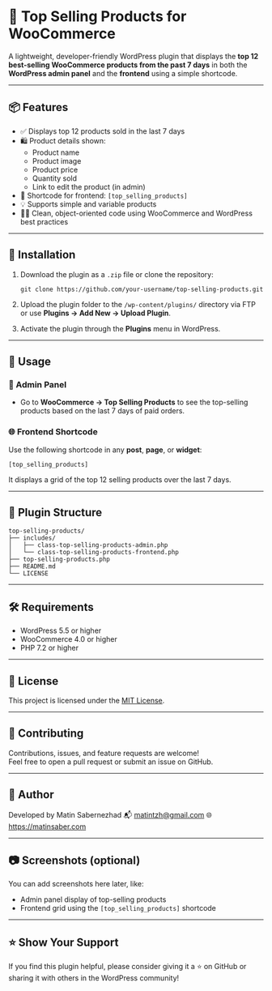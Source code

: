 # 🛒 Top Selling Products for WooCommerce

A lightweight, developer-friendly WordPress plugin that displays the **top 12 best-selling WooCommerce products from the past 7 days** in both the **WordPress admin panel** and the **frontend** using a simple shortcode.

---

## 📦 Features

- ✅ Displays top 12 products sold in the last 7 days
- 🛍️ Product details shown:
  - Product name
  - Product image
  - Product price
  - Quantity sold
  - Link to edit the product (in admin)
- 🧩 Shortcode for frontend: `[top_selling_products]`
- 💡 Supports simple and variable products
- 🧑‍💻 Clean, object-oriented code using WooCommerce and WordPress best practices

---

## 🔌 Installation

1. Download the plugin as a `.zip` file or clone the repository:
   ```
   git clone https://github.com/your-username/top-selling-products.git
   ```

2. Upload the plugin folder to the `/wp-content/plugins/` directory via FTP or use **Plugins → Add New → Upload Plugin**.

3. Activate the plugin through the **Plugins** menu in WordPress.

---

## 🚀 Usage

### 🔧 Admin Panel

- Go to **WooCommerce → Top Selling Products** to see the top-selling products based on the last 7 days of paid orders.

### 🌐 Frontend Shortcode

Use the following shortcode in any **post**, **page**, or **widget**:

```
[top_selling_products]
```

It displays a grid of the top 12 selling products over the last 7 days.

---

## 📁 Plugin Structure

```
top-selling-products/
├── includes/
│   ├── class-top-selling-products-admin.php
│   └── class-top-selling-products-frontend.php
├── top-selling-products.php
├── README.md
└── LICENSE
```

---

## 🛠 Requirements

- WordPress 5.5 or higher
- WooCommerce 4.0 or higher
- PHP 7.2 or higher

---

## 📃 License

This project is licensed under the [MIT License](LICENSE).

---

## 🤝 Contributing

Contributions, issues, and feature requests are welcome!  
Feel free to open a pull request or submit an issue on GitHub.

---

## 📧 Author

Developed by Matin Sabernezhad
📬 matintzh@gmail.com
🌐 https://matinsaber.com

---

## 📷 Screenshots (optional)

You can add screenshots here later, like:

- Admin panel display of top-selling products
- Frontend grid using the `[top_selling_products]` shortcode

---

## ⭐️ Show Your Support

If you find this plugin helpful, please consider giving it a ⭐️ on GitHub or sharing it with others in the WordPress community!

